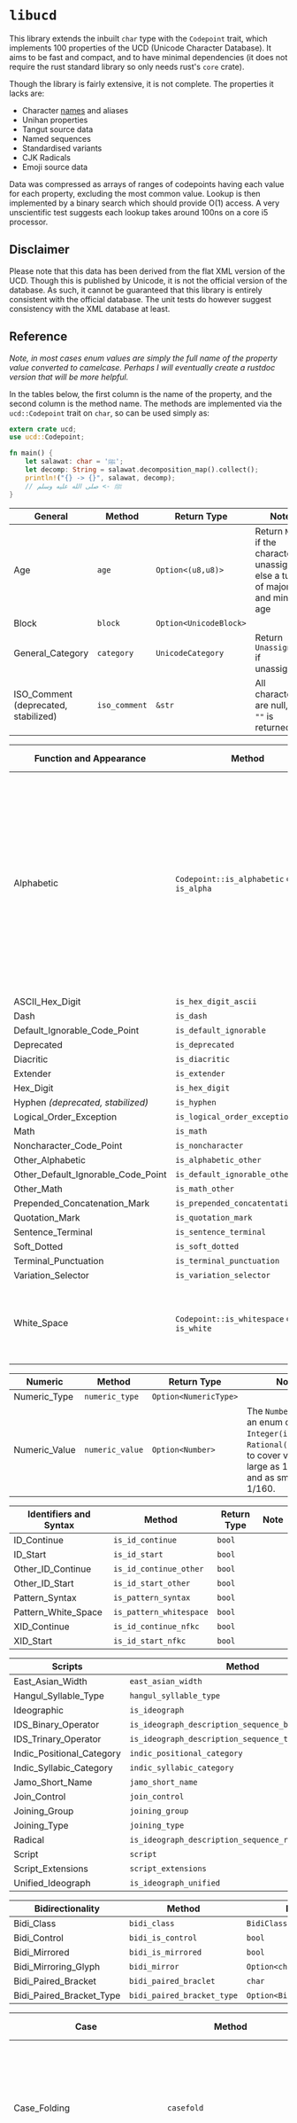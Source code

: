 # `libucd`

This library extends the inbuilt `char` type with the `Codepoint` trait, which implements 100 properties of the UCD (Unicode Character Database). It aims to be fast and compact, and to have minimal dependencies (it does not require the rust standard library so only needs rust's `core` crate).

Though the library is fairly extensive, it is not complete. The properties it lacks are:

* Character [names](https://github.com/huonw/unicode_names) and aliases
* Unihan properties
* Tangut source data
* Named sequences
* Standardised variants
* CJK Radicals
* Emoji source data

Data was compressed as arrays of ranges of codepoints having each value for each property, excluding the most common value. Lookup is then implemented by a binary search which should provide O(1) access. A very unscientific test suggests each lookup takes around 100ns on a core i5 processor.

## Disclaimer

Please note that this data has been derived from the flat XML version of the UCD. Though this is published by Unicode, it is not the official version of the database. As such, it cannot be guaranteed that this library is entirely consistent with the official database. The unit tests do however suggest consistency with the XML database at least.

## Reference

_Note, in most cases enum values are simply the full name of the property value converted to camelcase. Perhaps I will eventually create a rustdoc version that will be more helpful._

In the tables below, the first column is the name of the property, and the second column is the method name. The methods are implemented via the `ucd::Codepoint` trait on `char`, so can be used simply as:

```rust
extern crate ucd;
use ucd::Codepoint;

fn main() {
    let salawat: char = 'ﷺ';
    let decomp: String = salawat.decomposition_map().collect();
    println!("{} -> {}", salawat, decomp);
    // ﷺ -> صلى الله عليه وسلم
}
```

| General | Method | Return Type | Note |
| ---- | --- | --- | --- |
| Age | `age` | `Option<(u8,u8)>` | Return `None` if the character is unassigned, else a tuple of major and minor age |
| Block | `block` | `Option<UnicodeBlock>` |  |
| General_Category | `category` | `UnicodeCategory` | Return `Unassigned` if unassigned |
| ISO_Comment (deprecated, stabilized) | `iso_comment` | `&str` | All characters are null, i.e. `""` is returned |

| Function and Appearance | Method | Return Type | Note |
| ---- | --- | --- | --- |
| Alphabetic | `Codepoint::is_alphabetic` or `is_alpha` | `bool` | Rust's `char` already defines a method `is_alphabetic` which shadows this implementation and provides slightly different results (possibly by using an outdated version of the UCD). Use the namespace, or the `is_alpha` alias instead. |
| ASCII_Hex_Digit | `is_hex_digit_ascii` | `bool` | |
| Dash | `is_dash` | `bool` | |
| Default_Ignorable_Code_Point | `is_default_ignorable` | `bool` | |
| Deprecated | `is_deprecated` | `bool` | |
| Diacritic | `is_diacritic` | `bool` | |
| Extender | `is_extender` | `bool` | |
| Hex_Digit | `is_hex_digit` | `bool` | |
| Hyphen _(deprecated, stabilized)_ | `is_hyphen` | `bool` | |
| Logical_Order_Exception | `is_logical_order_exception` | `bool` | |
| Math | `is_math` | `bool` | |
| Noncharacter_Code_Point | `is_noncharacter` | `bool` | |
| Other_Alphabetic | `is_alphabetic_other` | `bool` | |
| Other_Default_Ignorable_Code_Point | `is_default_ignorable_other` | `bool` | |
| Other_Math | `is_math_other` | `bool` | |
| Prepended_Concatenation_Mark | `is_prepended_concatentation_mark` | `bool` | |
| Quotation_Mark | `is_quotation_mark` | `bool` | |
| Sentence_Terminal | `is_sentence_terminal` | `bool` | |
| Soft_Dotted | `is_soft_dotted` | `bool` | |
| Terminal_Punctuation | `is_terminal_punctuation` | `bool` | |
| Variation_Selector | `is_variation_selector` | `bool` | |
| White_Space | `Codepoint::is_whitespace` or `is_white` | `bool` | Again, `char` shadows this with its own implementation so use the namespace or alias. |

| Numeric | Method | Return Type | Note |
| ---- | --- | --- | --- |
| Numeric_Type | `numeric_type` | `Option<NumericType>` |  |
| Numeric_Value | `numeric_value` | `Option<Number>` | The `Number` type is an enum of `Integer(i64)` and `Rational(i32,u32)`, to cover values as large as 10^12 and as small as 1/160. |

| Identifiers and Syntax | Method | Return Type | Note |
| ---- | --- | --- | --- |
| ID_Continue | `is_id_continue` | `bool` | |
| ID_Start | `is_id_start` | `bool` | |
| Other_ID_Continue | `is_id_continue_other` | `bool` | |
| Other_ID_Start | `is_id_start_other` | `bool` | |
| Pattern_Syntax | `is_pattern_syntax` | `bool` | |
| Pattern_White_Space | `is_pattern_whitespace` | `bool` | |
| XID_Continue | `is_id_continue_nfkc` | `bool` | |
| XID_Start | `is_id_start_nfkc` | `bool` | |

| Scripts | Method | Return Type | Note |
| ---- | --- | --- | --- |
| East_Asian_Width | `east_asian_width` | `EastAsianWidth` | |
| Hangul_Syllable_Type | `hangul_syllable_type` | `Option<HangulSyllableType>` | |
| Ideographic | `is_ideograph` | `bool` | |
| IDS_Binary_Operator | `is_ideograph_description_sequence_binary_operator` | `bool` | |
| IDS_Trinary_Operator | `is_ideograph_description_sequence_trinary_operator` | `bool` | |
| Indic_Positional_Category | `indic_positional_category` | `Option<IndicPositionalCategory>` | |
| Indic_Syllabic_Category | `indic_syllabic_category` | `Option<IndicSyllabicCategory>` | |
| Jamo_Short_Name | `jamo_short_name` | `Option<&str>` | |
| Join_Control | `join_control` | `bool` | |
| Joining_Group | `joining_group` | `JoiningGroup` | |
| Joining_Type | `joining_type` | `JoiningType` | |
| Radical | `is_ideograph_description_sequence_radical` | `bool` | |
| Script | `script` | `Option<Script>` | |
| Script_Extensions | `script_extensions` | `Option<&[Script]>` | |
| Unified_Ideograph | `is_ideograph_unified` | `bool` | |

| Bidirectionality | Method | Return Type | Note |
| ---- | --- | --- | --- |
| Bidi_Class | `bidi_class` | `BidiClass` | |
| Bidi_Control | `bidi_is_control` | `bool` | |
| Bidi_Mirrored | `bidi_is_mirrored` | `bool` | |
| Bidi_Mirroring_Glyph | `bidi_mirror` | `Option<char>` | |
| Bidi_Paired_Bracket | `bidi_paired_braclet` | `char` | |
| Bidi_Paired_Bracket_Type | `bidi_paired_bracket_type` | `Option<BidiPairedBracketType>` | |

| Case | Method | Return Type | Note |
| ---- | --- | --- | --- |
| Case_Folding | `casefold` | `CharIter` | `CharIter` is an iterator over a series of `char`s, and is used because the library makes no use of `std` and thus cannot dynamically allocate memory. |
| Case_Ignorable | `is_case_ignorable` | `bool` | |
| Cased | `is_cased` | `bool` | |
| Changes_When_Casefolded | `changes_when_casefolded` | `bool` | |
| Changes_When_Casemapped | `changes_when_casemapped` | `bool` | |
| Changes_When_Lowercased | `changes_when_lowercased` | `bool` | |
| Changes_When_NFKC_Casefolded | `changes_when_casefolded_nfkc` | `bool` | |
| Changes_When_Titlecased | `changes_when_titlecased` | `bool` | |
| Changes_When_Uppercased | `changes_when_uppercased` | `bool` | |
| FC_NFKC_Closure (deprecated) | `casefold_nfkc_closure` | `CharIter` | |
| Lowercase | `is_lowercase` | `bool` | Again, `char` shadows this with its own implementation so use the namespace or alias. |
| Lowercase_Mapping | `lowercase` | `CharIter` | |
| NFKC_Casefold | `casefold_nfkc` | `CharIter` | |
| Other_Lowercase | `is_lowercase_other` | `bool` |
| Other_Uppercase | `is_uppercase_other` | `bool` |
| Simple_Case_Folding | `casefold_simple` | `char` | |
| Simple_Lowercase_Mapping | `lowercase_simple` | `char` | |
| Simple_Titlecase_Mapping | `titlecase_simple` | `char` | |
| Simple_Uppercase_Mapping | `uppercase_simple` | `char` | |
| Titlecase_Mapping | `titlecase` | `CharIter` | |
| Uppercase | `is_uppercase` | `bool` | Again, `char` shadows this with its own implementation so use the namespace or alias. |
| Uppercase_Mapping | `uppercase` | `CharIter` | |

| Normalisation | Method | Return Type | Note |
| ---- | --- | --- | --- |
| Canonical_Combining_Class | `canonical_combining_class` | `u8` | |
| Composition_Exclusion | `excluded_from_composition` | `bool` | |
| Decomposition_Mapping | `decomposition_map` | `CharIter` | |
| Decomposition_Type | `decomposition_type` | `Option<DecompositionType>` | |
| Expands_On_NFC _(deprecated)_ | `expands_on_nfc` | `bool` | |
| Expands_On_NFD _(deprecated)_ | `expands_on_nfd` | `bool` | |
| Expands_On_NFKC _(deprecated)_ | `expands_on_nfkc` | `bool` | |
| Expands_On_NFKD _(deprecated)_ | `expands_on_nfkd` | `bool` |
| Full_Composition_Exclusion | `excluded_from_composition_fully` | `bool` | |
| NFC_Quick_Check | `quick_check_nfc` | `Trilean` | Returns one of `Trilean::True`, `Trilean::Maybe` or `Trilean::False` |
| NFD_Quick_Check | `quick_check_nfd` | `bool` | |
| NFKC_Quick_Check | `quick_check_nfkc` | `Trilean` | |
| NFKD_Quick_Check | `quick_check_nfkd` | `bool` |

| Segmentation | Method | Return Type | Note |
| ---- | --- | --- | --- |
| Grapheme_Base | `is_grapheme_base` | `bool` | |
| Grapheme_Cluster_Break | `grapheme_cluster_break` | `GraphemeClusterBreak` | |
| Grapheme_Extend | `is_grapheme_extend` | `bool` | |
| Grapheme_Link _(deprecated)_ | `is_grapheme_link` | `bool` | |
| Line_Break | `linebreak_class` | `Option<LinebreakClass>` | |
| Other_Grapheme_Extend | `is_grapheme_extend_other` | `bool` | |
| Sentence_Break | `sentence_break` | `SentenceBreak` | |
| Word_Break | `word_break` | `WordBreak` |